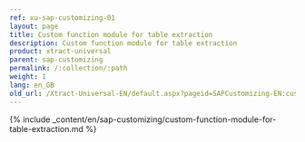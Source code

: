 ```yaml
---
ref: xu-sap-customizing-01
layout: page
title: Custom function module for table extraction
description: Custom function module for table extraction
product: xtract-universal
parent: sap-customizing
permalink: /:collection/:path
weight: 1
lang: en_GB
old_url: /Xtract-Universal-EN/default.aspx?pageid=SAPCustomizing-EN:custom-function-module-for-table-compression
---
```


{% include _content/en/sap-customizing/custom-function-module-for-table-extraction.md  %}